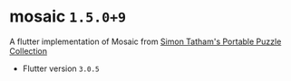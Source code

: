 # mosaic `1.5.0+9`

A flutter implementation of Mosaic from [Simon Tatham's Portable Puzzle Collection](https://www.chiark.greenend.org.uk/~sgtatham/puzzles/)

- Flutter version `3.0.5`
